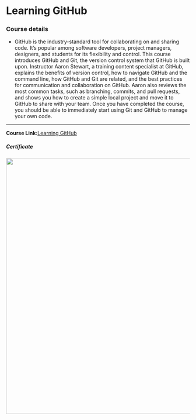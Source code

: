 # Learning GitHub
### Course details
- GitHub is the industry-standard tool for collaborating on and sharing code. It’s popular among software developers, project managers, designers, and students for its flexibility and control. This course introduces GitHub and Git, the version control system that GitHub is built upon. Instructor Aaron Stewart, a training content specialist at GitHub, explains the benefits of version control, how to navigate GitHub and the command line, how GitHub and Git are related, and the best practices for communication and collaboration on GitHub. Aaron also reviews the most common tasks, such as branching, commits, and pull requests, and shows you how to create a simple local project and move it to GitHub to share with your team. Once you have completed the course, you should be able to immediately start using Git and GitHub to manage your own code.

-------------------------------
**Course Link:**[Learning GitHub](https://www.linkedin.com/learning/learning-github)
<h5><a href="#certificate"></a>Certificate</h5>
<p align="center">
  <img  src="https://media-exp2.licdn.com/dms/image/C4D1FAQER5KFBq7Z_PA/feedshare-document-cover-images_1280/0/1650482179778?e=1656543600&v=beta&t=B3zWJZ35I5LkYWJP4yyASITuNH69WMcsdAAGpjdH7Xc" width="700">
</p>
